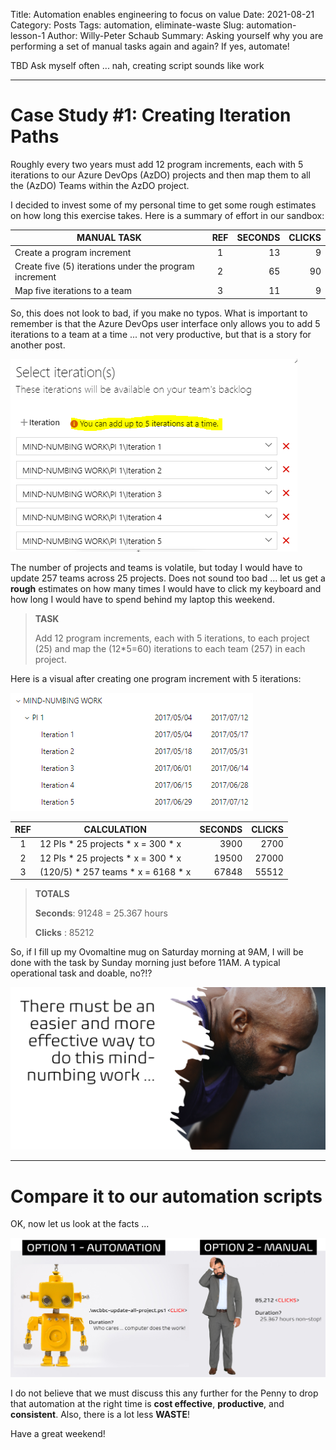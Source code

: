 Title: Automation enables engineering to focus on value
Date: 2021-08-21
Category: Posts
Tags: automation, eliminate-waste
Slug: automation-lesson-1
Author: Willy-Peter Schaub
Summary: Asking yourself why you are performing a set of manual tasks again and again? If yes, automate!

TBD
Ask myself often ... nah, creating script sounds like work

---

# Case Study #1: Creating Iteration Paths

Roughly every two years must add 12 program increments, each with 5 iterations to our Azure DevOps (AzDO) projects and then map them to all the (AzDO) Teams within the AzDO project.

I decided to invest some of my personal time to get some rough estimates on how long this exercise takes. Here is a summary of effort in our sandbox:


| MANUAL TASK                                            | REF | SECONDS | CLICKS |
|--------------------------------------------------------|:---:|--------:|-------:|
| Create a program increment                             | 1   | 13      | 9      |
| Create five (5) iterations under the program increment | 2   | 65      | 90     |
| Map five iterations to a team                          | 3   | 11      | 9      |


So, this does not look to bad, if you make no typos. What is important to remember is that the Azure DevOps user interface only allows you to add 5 iterations to a team at a time ... not very productive, but that is a story for another post.

![Iteration Mapping](../images/automation-lesson-1-1.png) 

The number of projects and teams is volatile, but today I would have to update 257 teams across 25 projects. Does not sound too bad ... let us get a **rough** estimates on how many times I would have to click my keyboard and how long I would have to spend behind my laptop this weekend.


> **TASK**
>
> Add 12 program increments, each with 5 iterations, to each project (25) and map the (12*5=60) iterations to each team (257) in each project.


Here is a visual after creating one program increment with 5 iterations:

![Task](../images/automation-lesson-1-2.png) 


| REF | CALCULATION                         | SECONDS | CLICKS |
|:---:|-------------------------------------|--------:|-------:|
| 1   | 12 PIs * 25 projects * x = 300 * x  | 3900    | 2700   |
| 2   | 12 PIs * 25 projects * x = 300 * x  | 19500   | 27000  |
| 3   | (120/5) * 257 teams  * x = 6168 * x | 67848   | 55512  |


> **TOTALS**
>
> **Seconds**: 91248 = 25.367 hours
>
> **Clicks** : 85212


So, if I fill up my Ovomaltine mug on Saturday morning at 9AM, I will be done with the task by Sunday morning just before 11AM. A typical operational task and doable, no?!? 


![Iteration Mapping](../images/automation-lesson-1-3.png) 


---

# Compare it to our automation scripts

OK, now let us look at the facts ...

![Robot versus Humanoid](../images/automation-lesson-1-4.png) 


I do not believe that we must discuss this any further for the Penny to drop that automation at the right time is **cost effective**, **productive**, and **consistent**. Also, there is a lot less **WASTE**!

Have a great weekend!

